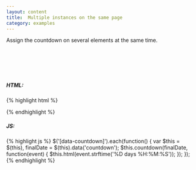```yaml
---
layout: content
title:  Multiple instances on the same page
category: examples
---
```

Assign the countdown on several elements at the same time.

<div class="pure-g-r">
  <div class="pure-u-1-4">
    <div class="example-multiple" data-countdown="true">&nbsp;</div>
  </div>
  <div class="pure-u-1-4">
    <div class="example-multiple" data-countdown="true">&nbsp;</div>
  </div>
  <div class="pure-u-1-4">
    <div class="example-multiple" data-countdown="true">&nbsp;</div>
  </div>
  <div class="pure-u-1-4">
    <div class="example-multiple" data-countdown="true">&nbsp;</div>
  </div>
</div>

<script type="text/javascript">
  var currentYear = new Date().getFullYear(),
    i = 2;
  $('[data-countdown]').each(function() {
    var $this = $(this),
        finalDate = String(currentYear + i++) + '/01/01';

    $this.countdown(finalDate, function(event) {
      $this.html(event.strftime('%D days %H:%M:%S'));
    });
  });
</script>

##### HTML:
{% highlight html %}
<div data-countdown="2016/01/01"></div>
<div data-countdown="2017/01/01"></div>
<div data-countdown="2018/01/01"></div>
<div data-countdown="2019/01/01"></div>
{% endhighlight %}

##### JS:
{% highlight js %}
$('[data-countdown]').each(function() {
  var $this = $(this), finalDate = $(this).data('countdown');
  $this.countdown(finalDate, function(event) {
    $this.html(event.strftime('%D days %H:%M:%S'));
  });
});
{% endhighlight %}
